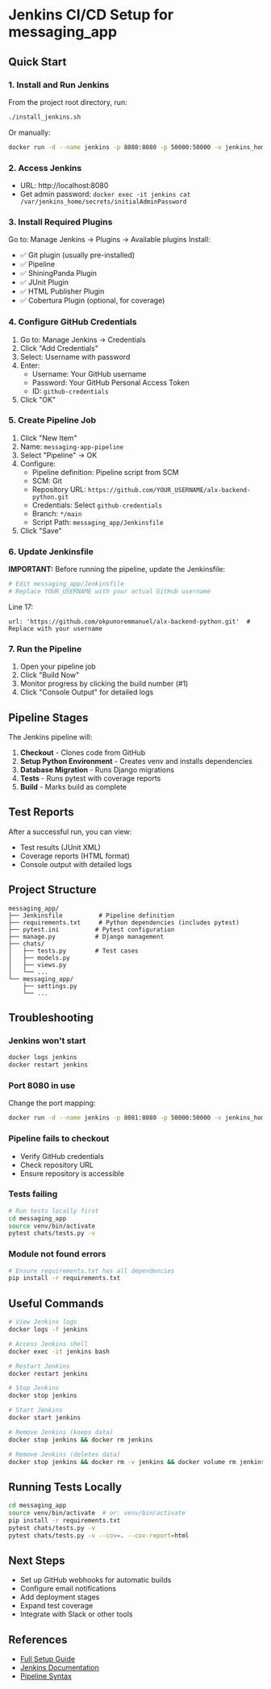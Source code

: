 # Jenkins CI/CD Setup for messaging_app

## Quick Start

### 1. Install and Run Jenkins

From the project root directory, run:

```bash
./install_jenkins.sh
```

Or manually:

```bash
docker run -d --name jenkins -p 8080:8080 -p 50000:50000 -v jenkins_home:/var/jenkins_home jenkins/jenkins:lts
```

### 2. Access Jenkins

- URL: http://localhost:8080
- Get admin password: `docker exec -it jenkins cat /var/jenkins_home/secrets/initialAdminPassword`

### 3. Install Required Plugins

Go to: Manage Jenkins → Plugins → Available plugins
Install:

- ✅ Git plugin (usually pre-installed)
- ✅ Pipeline
- ✅ ShiningPanda Plugin
- ✅ JUnit Plugin
- ✅ HTML Publisher Plugin
- ✅ Cobertura Plugin (optional, for coverage)

### 4. Configure GitHub Credentials

1. Go to: Manage Jenkins → Credentials
2. Click "Add Credentials"
3. Select: Username with password
4. Enter:
   - Username: Your GitHub username
   - Password: Your GitHub Personal Access Token
   - ID: `github-credentials`
5. Click "OK"

### 5. Create Pipeline Job

1. Click "New Item"
2. Name: `messaging-app-pipeline`
3. Select "Pipeline" → OK
4. Configure:
   - Pipeline definition: Pipeline script from SCM
   - SCM: Git
   - Repository URL: `https://github.com/YOUR_USERNAME/alx-backend-python.git`
   - Credentials: Select `github-credentials`
   - Branch: `*/main`
   - Script Path: `messaging_app/Jenkinsfile`
5. Click "Save"

### 6. Update Jenkinsfile

**IMPORTANT:** Before running the pipeline, update the Jenkinsfile:

```bash
# Edit messaging_app/Jenkinsfile
# Replace YOUR_USERNAME with your actual GitHub username
```

Line 17:

```
url: 'https://github.com/okpunoremmanuel/alx-backend-python.git'  # Replace with your username
```

### 7. Run the Pipeline

1. Open your pipeline job
2. Click "Build Now"
3. Monitor progress by clicking the build number (#1)
4. Click "Console Output" for detailed logs

## Pipeline Stages

The Jenkins pipeline will:

1. **Checkout** - Clones code from GitHub
2. **Setup Python Environment** - Creates venv and installs dependencies
3. **Database Migration** - Runs Django migrations
4. **Tests** - Runs pytest with coverage reports
5. **Build** - Marks build as complete

## Test Reports

After a successful run, you can view:

- Test results (JUnit XML)
- Coverage reports (HTML format)
- Console output with detailed logs

## Project Structure

```
messaging_app/
├── Jenkinsfile          # Pipeline definition
├── requirements.txt     # Python dependencies (includes pytest)
├── pytest.ini          # Pytest configuration
├── manage.py           # Django management
├── chats/
│   ├── tests.py        # Test cases
│   ├── models.py
│   ├── views.py
│   └── ...
└── messaging_app/
    ├── settings.py
    └── ...
```

## Troubleshooting

### Jenkins won't start

```bash
docker logs jenkins
docker restart jenkins
```

### Port 8080 in use

Change the port mapping:

```bash
docker run -d --name jenkins -p 8081:8080 -p 50000:50000 -v jenkins_home:/var/jenkins_home jenkins/jenkins:lts
```

### Pipeline fails to checkout

- Verify GitHub credentials
- Check repository URL
- Ensure repository is accessible

### Tests failing

```bash
# Run tests locally first
cd messaging_app
source venv/bin/activate
pytest chats/tests.py -v
```

### Module not found errors

```bash
# Ensure requirements.txt has all dependencies
pip install -r requirements.txt
```

## Useful Commands

```bash
# View Jenkins logs
docker logs -f jenkins

# Access Jenkins shell
docker exec -it jenkins bash

# Restart Jenkins
docker restart jenkins

# Stop Jenkins
docker stop jenkins

# Start Jenkins
docker start jenkins

# Remove Jenkins (keeps data)
docker stop jenkins && docker rm jenkins

# Remove Jenkins (deletes data)
docker stop jenkins && docker rm -v jenkins && docker volume rm jenkins_home
```

## Running Tests Locally

```bash
cd messaging_app
source venv/bin/activate  # or: venv/bin/activate
pip install -r requirements.txt
pytest chats/tests.py -v
pytest chats/tests.py -v --cov=. --cov-report=html
```

## Next Steps

- Set up GitHub webhooks for automatic builds
- Configure email notifications
- Add deployment stages
- Expand test coverage
- Integrate with Slack or other tools

## References

- [Full Setup Guide](../../SETUP_JENKINS.md)
- [Jenkins Documentation](https://www.jenkins.io/doc/)
- [Pipeline Syntax](https://www.jenkins.io/doc/book/pipeline/syntax/)
